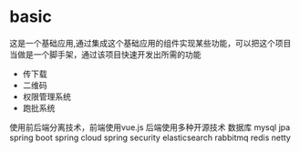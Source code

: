 # basic
这是一个基础应用,通过集成这个基础应用的组件实现某些功能，可以把这个项目当做是一个脚手架，通过该项目快速开发出所需的功能

- 传下载
- 二维码
- 权限管理系统
- 跑批系统

使用前后端分离技术，前端使用vue.js
后端使用多种开源技术
    数据库 mysql
    jpa
    spring boot
    spring cloud
    spring security
    elasticsearch
    rabbitmq
    redis
    netty